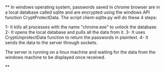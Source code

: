 **
In windows operating system, passwords saved in chrome browser are in a local database called sqlite and are encrypted using the windows API function CryptProtectData. The script client-sqlite.py will do these 4 steps:

  1- It kills all processes with the name "chrome.exe" to unlock the database.
  2- It opens the local database and pulls all the data from it.
  3- It uses CryptUnprotectData function to return the passwords in plaintext.
  4- It sends the data to the server through sockets.

The server is running on a linux machine and waiting for the data from the windows machine to be displayed once received.

**
